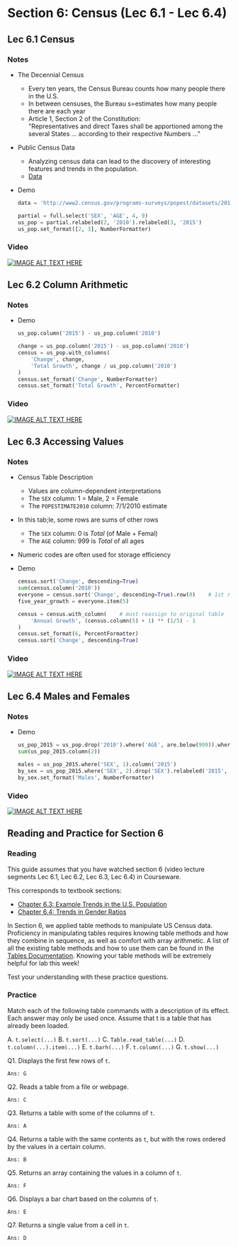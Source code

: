 # Section 6: Census (Lec 6.1 - Lec 6.4)

## Lec 6.1 Census

### Notes

+ The Decennial Census
    + Every ten years, the Census Bureau counts how many people there in the U.S.
    + In between censuses, the Bureau s=estimates how many people there are each year
    + Article 1, Section 2 of the Constitution:  
        "Representatives and direct Taxes shall be apportioned among the several States ... according to their respective Numbers ..."
+ Public Census Data
    + Analyzing census data can lead to the discovery of interesting features and trends in the population.
    + [Data](http://www2.census.org/programs-surveys)
+ Demo

    ```python
    data = 'http://www2.census.gov/programs-surveys/popest/datasets/2010-2015/national/asrh/nc-est2015-agesex-res.csv'

    partial = full.select('SEX', 'AGE', 4, 9)
    us_pop = partial.relabeled(2, '2010').relabeled(3, '2015')
    us_pop.set_format([2, 3], NumberFormatter)
    ```

### Video

[![IMAGE ALT TEXT HERE](https://img.youtube.com/vi/YOUTUBE_VIDEO_ID_HERE/0.jpg)](https://youtu.be/b29OrPn5ofw)

## Lec 6.2 Column Arithmetic

### Notes

+ Demo
    ```python
    us_pop.column('2015') - us_pop.column('2010')

    change = us_pop.column('2015') - us_pop.column('2010')
    census = us_pop.with_columns(
        'Change', change,
        'Total Growth', change / us_pop.column('2010')
    )
    census.set_format('Change', NumberFormatter)
    census.set_format('Total Growth', PercentFormatter)
    ```

### Video

[![IMAGE ALT TEXT HERE](https://img.youtube.com/vi/YOUTUBE_VIDEO_ID_HERE/0.jpg)](https://youtu.be/4SLry5hYcmE)

## Lec 6.3 Accessing Values

### Notes

+ Census Table Description
    + Values are column-dependent interpretations
    + The `SEX` column: 1 = Male, 2 = Female
    + The `POPESTIMATE2010` column: 7/1/2010 estimate
+ In this tab;le, some rows are sums of other rows
    + The `SEX` column: 0 is $Total$ (of Male + Femal)
    + The `AGE`   column: 999 is $Total$ of all ages
+ Numeric codes are often used for storage efficiency
+ Demo

    ```python
    census.sort('Change', descending=True)
    sum(census.column('2010')) 
    everyone = census.sort('Change', descending=True).row(0)    # 1st row
    five_year_growth = everyone.item(5)

    census = census.with_column(    # must reassign to original table
        'Annual Growth', (census.column(5) + 1) ** (1/5) - 1
    )
    census.set_format(6, PercentFormatter)
    census.sort('Change', descending=True)
    ```

### Video

[![IMAGE ALT TEXT HERE](https://img.youtube.com/vi/YOUTUBE_VIDEO_ID_HERE/0.jpg)](https://youtu.be/EOrAk4r9kck)

## Lec 6.4 Males and Females

### Notes

+ Demo
    ```python
    us_pop_2015 = us_pop.drop('2010').where('AGE', are.below(999)).where('SEX', are.above(0))
    sum(us_pop_2015.column(2))

    males = us_pop_2015.where('SEX', 1).column('2015')
    by_sex = us_pop_2015.where('SEX', 2).drop('SEX').relabeled('2015', 'Females').with_column('Males', males)
    by_sex.set_format('Males', NumberFormatter)
    ```

### Video

[![IMAGE ALT TEXT HERE](https://img.youtube.com/vi/YOUTUBE_VIDEO_ID_HERE/0.jpg)](https://youtu.be/SAJavz58uHk)

## Reading and Practice for Section 6

### Reading

This guide assumes that you have watched section 6 (video lecture segments Lec 6.1, Lec 6.2, Lec 6.3, Lec 6.4) in Courseware.

This corresponds to textbook sections:  

+ [Chapter 6.3: Example Trends in the U.S. Population](https://www.inferentialthinking.com/chapters/06/3/example-trends-in-the-population-of-the-united-states.html)
+ [Chapter 6.4: Trends in Gender Ratios](https://www.inferentialthinking.com/chapters/06/4/example-gender-ratio-in-the-us-population.html)

In Section 6, we applied table methods to manipulate US Census data. Proficiency in manipulating tables requires knowing table methods and how they combine in sequence, as well as comfort with array arithmetic.  A list of all the existing table methods and how to use them can be found in the [Tables Documentation](http://data8.org/datascience/tables.html). Knowing your table methods will be extremely helpful for lab this week!

Test your understanding with these practice questions.

### Practice

Match each of the following table commands with a description of its effect. Each answer may only be used once. Assume that t is a table that has already been loaded.

A. `t.select(...)`
B. `t.sort(...)`
C. `Table.read_table(...)`
D. `t.column(...).item(...)`
E. `t.barh(...)`
F. `t.column(...)`
G. `t.show(...)` 

Q1. Displays the first few rows of `t`.

    Ans: G

Q2. Reads a table from a file or webpage.

    Ans: C

Q3. Returns a table with some of the columns of `t`.

    Ans: A

Q4. Returns a table with the same contents as `t`, but with the rows ordered by the values in a certain column.

    Ans: B

Q5. Returns an array containing the values in a column of `t`.

    Ans: F

Q6. Displays a bar chart based on the columns of `t`.

    Ans: E

Q7. Returns a single value from a cell in `t`.

    Ans: D



